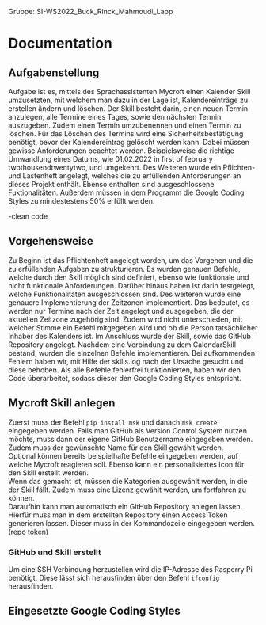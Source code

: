 Gruppe: SI-WS2022_Buck_Rinck_Mahmoudi_Lapp

# Documentation 

## Aufgabenstellung
Aufgabe ist es, mittels des Sprachassistenten Mycroft einen Kalender Skill umzusetzten, mit welchem man dazu in der Lage ist, Kalendereinträge zu erstellen ändern und löschen. 
Der Skill besteht darin, einen neuen Termin anzulegen, alle Termine eines Tages, sowie den nächsten Termin auszugeben. Zudem einen Termin umzubenennen und einen Termin zu löschen. Für das Löschen des Termins wird eine Sicherheitsbestätigung benötigt, bevor der Kalendereintrag gelöscht werden kann. Dabei müssen gewisse Anforderungen beachtet werden. Beispielsweise die richtige Umwandlung eines Datums, wie 01.02.2022 in first of february twothousendtwentytwo, und umgekehrt.
Des Weiteren wurde ein Pflichten- und Lastenheft angelegt, welches die zu erfüllenden Anforderungen an dieses Projekt enthält. Ebenso enthalten sind ausgeschlossene Fuktionalitäten.
Außerdem müssen in dem Programm die Google Coding Styles zu mindestestens 50% erfüllt werden.

-clean code

## Vorgehensweise

Zu Beginn ist das Pflichtenheft angelegt worden, um das Vorgehen und die zu erfüllenden Aufgaben zu strukturieren.
Es wurden genauen Befehle, welche durch den Skill möglich sind definiert, ebenso wie funktionale und nicht funktionale Anforderungen. Darüber hinaus haben ist darin festgelegt, welche Funktionalitäten ausgeschlossen sind. Des weiteren wurde eine genauere Implementierung der Zeitzonen implementiert. Das bedeutet, es werden nur Termine nach der Zeit angelegt und ausgegeben, die der aktuellen Zeitzone zugehörig sind. Zudem wird nicht unterschieden, mit welcher Stimme ein Befehl mitgegeben wird und ob die Person tatsächlicher Inhaber des Kalenders ist.
Im Anschluss wurde der Skill, sowie das GitHub Repository angelegt. Nachdem eine Verbindung zu dem CalendarSkill bestand, wurden die einzelnen Befehle implementieren. Bei aufkommenden Fehlern haben wir, mit Hilfe der skills.log nach der Ursache gesucht und diese behoben.
Als alle Befehle fehlerfrei funktionierten, haben wir den Code überarbeitet, sodass dieser den Google Coding Styles entspricht.

## Mycroft Skill anlegen

Zuerst muss der Befehl ```pip install msk``` und danach ```msk create``` eingegeben werden. Falls man GitHub als Version Control System nutzen möchte, muss dann der eigene GitHub Benutzername eingegeben werden. Zudem muss der gewünschte Name für den Skill gewählt werden.<br>
Optional können bereits beispielhafte Befehle eingegeben werden, auf welche Mycroft reagieren soll. Ebenso kann ein personalisiertes Icon für den Skill erstellt werden.<br>
Wenn das gemacht ist, müssen die Kategorien ausgewählt werden, in die der Skill fällt. Zudem muss eine Lizenz gewählt werden, um fortfahren zu können.<br>
Daraufhin kann man automatisch ein GitHub Repository anlegen lassen. Hierfür muss man in dem erstellten Repository einen Access Token generieren lassen. Dieser muss in der Kommandozeile eingegeben werden.(repo token)
### GitHub und Skill erstellt
Um eine SSH Verbindung herzustellen wird die IP-Adresse des Rasperry Pi benötigt. Diese lässt sich herausfinden über den Befehl ```ifconfig``` herausfinden.


## Eingesetzte Google Coding Styles
